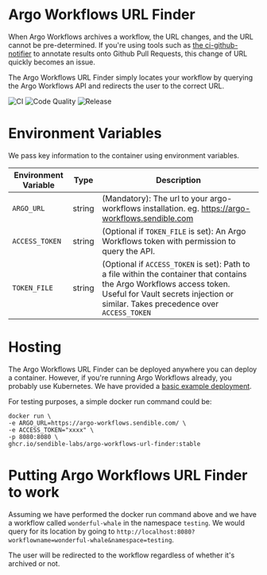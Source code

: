 # Argo Workflows URL Finder
When Argo Workflows archives a workflow, the URL changes, and the URL cannot be pre-determined. If you're using tools such as [the ci-github-notifier](https://github.com/sendible-labs/ci-github-notifier) to annotate results onto Github Pull Requests, this change of URL quickly becomes an issue.

The Argo Workflows URL Finder simply locates your workflow by querying the Argo Workflows API and redirects the user to the correct URL.

![CI](https://github.com/sendible-labs/argo-workflows-url-finder/actions/workflows/ci.yaml/badge.svg) ![Code Quality](https://github.com/sendible-labs/argo-workflows-url-finder/actions/workflows/codeql-analysis.yaml/badge.svg) ![Release](https://github.com/sendible-labs/argo-workflows-url-finder/actions/workflows/release.yaml/badge.svg)


# Environment Variables
We pass key information to the container using environment variables.

| Environment Variable  | Type      | Description                                                                                                                                                                                                 |
|---------------------- |---------- |------------------------------------------------------------------------------------------------------------------------------------------------------------------------------------------------------------ |
| `ARGO_URL`            | string    | (Mandatory): The url to your argo-workflows installation. eg. https://argo-workflows.sendible.com                                                                                                         |
| `ACCESS_TOKEN`        | string    | (Optional if `TOKEN_FILE` is set): An Argo Workflows token with permission to query the API.                                                                                                                |
| `TOKEN_FILE`          | string    | (Optional if `ACCESS_TOKEN` is set): Path to a file within the container that contains the Argo Workflows access token. Useful for Vault secrets injection or similar. Takes precedence over `ACCESS_TOKEN` |


# Hosting
The Argo Workflows URL Finder can be deployed anywhere you can deploy a container. However, if you're running Argo Workflows already, you probably use Kubernetes. We have provided a [basic example deployment](example/k8s-deployment.yaml).

For testing purposes, a simple docker run command could be:
```
docker run \
-e ARGO_URL=https://argo-workflows.sendible.com/ \
-e ACCESS_TOKEN="xxxx" \
-p 8080:8080 \
ghcr.io/sendible-labs/argo-workflows-url-finder:stable
```

# Putting Argo Workflows URL Finder to work

Assuming we have performed the docker run command above and we have a workflow called `wonderful-whale` in the namespace `testing`. We would query for its location by going to `http://localhost:8080?workflowname=wonderful-whale&namespace=testing`.

The user will be redirected to the workflow regardless of whether it's archived or not.